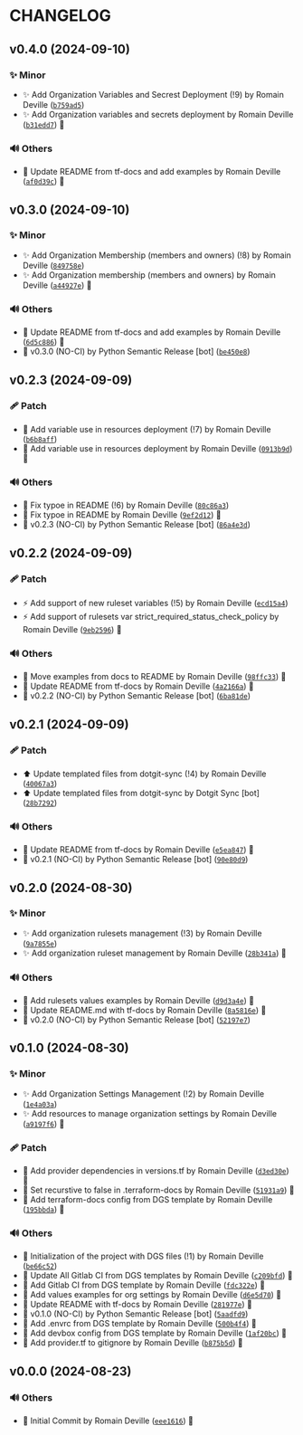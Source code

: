 <!-- markdownlint-disable-file -->
# CHANGELOG

## v0.4.0 (2024-09-10)

### ✨ Minor

  * ✨ Add Organization Variables and Secrest Deployment (!9) by Romain Deville ([`b759ad5`](https://framagit.org/rdeville-public/terraform/module-github-organization/-/commit/b759ad571524f34c08d4da1faf902510eda8bb25))
  * ✨ Add Organization variables and secrets deployment by Romain Deville ([`b31edd7`](https://framagit.org/rdeville-public/terraform/module-github-organization/-/commit/b31edd7e4bd1dfe55bf0460fe13e7f1cb17a7daf)) 🔏

### 🔊 Others

  * 📝 Update README from tf-docs and add examples by Romain Deville ([`af0d39c`](https://framagit.org/rdeville-public/terraform/module-github-organization/-/commit/af0d39ca54ed2c47e6fa5865fa7ed9120fdc78f8)) 🔏

## v0.3.0 (2024-09-10)

### ✨ Minor

  * ✨ Add Organization Membership (members and owners) (!8) by Romain Deville ([`849758e`](https://framagit.org/rdeville-public/terraform/module-github-organization/-/commit/849758eb6f568ff0e4a88ae980651bba4a45f04d))
  * ✨ Add Organization membership (members and owners) by Romain Deville ([`a44927e`](https://framagit.org/rdeville-public/terraform/module-github-organization/-/commit/a44927ee05ab0557ae270b9ab0523fb1aea00860)) 🔏

### 🔊 Others

  * 📝 Update README from tf-docs and add examples by Romain Deville ([`6d5c886`](https://framagit.org/rdeville-public/terraform/module-github-organization/-/commit/6d5c8869b75902c62c5dca9f425472c6a60bf8fe)) 🔏
  * 🔖 v0.3.0 (NO-CI) by Python Semantic Release [bot] ([`be450e8`](https://framagit.org/rdeville-public/terraform/module-github-organization/-/commit/be450e87171fc0850ed58c19b688835ad869b40c))

## v0.2.3 (2024-09-09)

### 🩹 Patch

  * 🐛 Add variable use in resources deployment (!7) by Romain Deville ([`b6b8aff`](https://framagit.org/rdeville-public/terraform/module-github-organization/-/commit/b6b8affcb5891dfc985ed41adbe809bc47c79fad))
  * 🐛 Add variable use in resources deployment by Romain Deville ([`0913b9d`](https://framagit.org/rdeville-public/terraform/module-github-organization/-/commit/0913b9d80abd9c0c4a583bec8739a24f4b87746b)) 🔏

### 🔊 Others

  * 📝 Fix typoe in README (!6) by Romain Deville ([`80c86a3`](https://framagit.org/rdeville-public/terraform/module-github-organization/-/commit/80c86a36c876deb572a13e2e19ef7744f294d428))
  * 📝 Fix typoe in README by Romain Deville ([`9ef2d12`](https://framagit.org/rdeville-public/terraform/module-github-organization/-/commit/9ef2d1244a0f5b804dc41a8e4b491d1540b2a403)) 🔏
  * 🔖 v0.2.3 (NO-CI) by Python Semantic Release [bot] ([`86a4e3d`](https://framagit.org/rdeville-public/terraform/module-github-organization/-/commit/86a4e3d80b0bba9339d2ee50a14f70cb4ca09be5))

## v0.2.2 (2024-09-09)

### 🩹 Patch

  * ⚡️ Add support of new ruleset variables (!5) by Romain Deville ([`ecd15a4`](https://framagit.org/rdeville-public/terraform/module-github-organization/-/commit/ecd15a4a96b138a86833b786bb4f63af79138c92))
  * ⚡️ Add support of rulesets var strict_required_status_check_policy by Romain Deville ([`9eb2596`](https://framagit.org/rdeville-public/terraform/module-github-organization/-/commit/9eb25960b94b79d78e7e6b59ae712daa2cc062e8)) 🔏

### 🔊 Others

  * 📝 Move examples from docs to README by Romain Deville ([`98ffc33`](https://framagit.org/rdeville-public/terraform/module-github-organization/-/commit/98ffc332ba5b5786295c9b9ea01f7ba6bc0b67e1)) 🔏
  * 📝 Update README from tf-docs by Romain Deville ([`4a2166a`](https://framagit.org/rdeville-public/terraform/module-github-organization/-/commit/4a2166af08111be430e8609a0c6a87d01b18fb3f)) 🔏
  * 🔖 v0.2.2 (NO-CI) by Python Semantic Release [bot] ([`6ba81de`](https://framagit.org/rdeville-public/terraform/module-github-organization/-/commit/6ba81deab21430c3eb66fb0508185863f0446b43))

## v0.2.1 (2024-09-09)

### 🩹 Patch

  * ⬆️ Update templated files from dotgit-sync (!4) by Romain Deville ([`40067a3`](https://framagit.org/rdeville-public/terraform/module-github-organization/-/commit/40067a39d2d9ab356484bd046dab719c143a8162))
  * ⬆️ Update templated files from dotgit-sync by Dotgit Sync [bot] ([`28b7292`](https://framagit.org/rdeville-public/terraform/module-github-organization/-/commit/28b729209479353814313d44db2a948ffd84e5c4))

### 🔊 Others

  * 📝 Update README from tf-docs by Romain Deville ([`e5ea847`](https://framagit.org/rdeville-public/terraform/module-github-organization/-/commit/e5ea8474c054c73e9f59e20b44ce7885ba71c368)) 🔏
  * 🔖 v0.2.1 (NO-CI) by Python Semantic Release [bot] ([`90e80d9`](https://framagit.org/rdeville-public/terraform/module-github-organization/-/commit/90e80d99a94bbacb850abb1a26a51871a952bea2))

## v0.2.0 (2024-08-30)

### ✨ Minor

  * ✨ Add organization rulesets management (!3) by Romain Deville ([`9a7855e`](https://framagit.org/rdeville-public/terraform/module-github-organization/-/commit/9a7855e59d1900db9b07773d410d054ce4476a6e))
  * ✨ Add organization ruleset management by Romain Deville ([`28b341a`](https://framagit.org/rdeville-public/terraform/module-github-organization/-/commit/28b341ae5bc36b3a78ecd09e70ec2f87d852088f)) 🔏

### 🔊 Others

  * 📝 Add rulesets values examples by Romain Deville ([`d9d3a4e`](https://framagit.org/rdeville-public/terraform/module-github-organization/-/commit/d9d3a4e35ec890ee6ff2b7a68b23ca36df72e5e6)) 🔏
  * 📝 Update README.md with tf-docs by Romain Deville ([`8a5816e`](https://framagit.org/rdeville-public/terraform/module-github-organization/-/commit/8a5816e25159690fb28c8344d3dfc4c5e46945e1)) 🔏
  * 🔖 v0.2.0 (NO-CI) by Python Semantic Release [bot] ([`52197e7`](https://framagit.org/rdeville-public/terraform/module-github-organization/-/commit/52197e796ce7d8523b8cf39436ca059e9df8d2b8))

## v0.1.0 (2024-08-30)

### ✨ Minor

  * ✨ Add Organization Settings Management (!2) by Romain Deville ([`1e4a03a`](https://framagit.org/rdeville-public/terraform/module-github-organization/-/commit/1e4a03abe79f562ff376db412858756e759f0530))
  * ✨ Add resources to manage organization settings by Romain Deville ([`a9197f6`](https://framagit.org/rdeville-public/terraform/module-github-organization/-/commit/a9197f6a5d7cb52cba44d0725ffef0813f8e6a1e)) 🔏

### 🩹 Patch

  * 📌 Add provider dependencies in versions.tf by Romain Deville ([`d3ed30e`](https://framagit.org/rdeville-public/terraform/module-github-organization/-/commit/d3ed30e56218e3b41689afd4d4e74dbfb44e8025)) 🔏
  * 🔧 Set recurstive to false in .terraform-docs by Romain Deville ([`51931a9`](https://framagit.org/rdeville-public/terraform/module-github-organization/-/commit/51931a94297dfb37c45870d1f1c25fdfb500102f)) 🔏
  * 🔧 Add terraform-docs config from DGS template by Romain Deville ([`195bbda`](https://framagit.org/rdeville-public/terraform/module-github-organization/-/commit/195bbdaecbbbad869e60229a0abc81fad8c2cebf)) 🔏

### 🔊 Others

  * 🎉 Initialization of the project with DGS files (!1) by Romain Deville ([`be66c52`](https://framagit.org/rdeville-public/terraform/module-github-organization/-/commit/be66c52e497a542eb9e886dea3618fbd61d502af))
  * 👷 Update All Gitlab CI from DGS templates by Romain Deville ([`c209bfd`](https://framagit.org/rdeville-public/terraform/module-github-organization/-/commit/c209bfdf46bca7145bc8f1c1a357123d593b47d5)) 🔏
  * 👷 Add Gitlab CI from DGS template by Romain Deville ([`fdc322e`](https://framagit.org/rdeville-public/terraform/module-github-organization/-/commit/fdc322e35961e01e3cfddcf6b79cdcd8dcb8085b)) 🔏
  * 📝 Add values examples for org settings by Romain Deville ([`d6e5d70`](https://framagit.org/rdeville-public/terraform/module-github-organization/-/commit/d6e5d705136199b79b470d5e3b3540f61b8a78a7)) 🔏
  * 📝 Update README with tf-docs by Romain Deville ([`281977e`](https://framagit.org/rdeville-public/terraform/module-github-organization/-/commit/281977e500ab5d3a14bd5f125f0fa0e35336550c)) 🔏
  * 🔖 v0.1.0 (NO-CI) by Python Semantic Release [bot] ([`5aadfd9`](https://framagit.org/rdeville-public/terraform/module-github-organization/-/commit/5aadfd9ef4d4ec5a1d2ce6321af42e5b40ac74c3))
  * 🔨 Add .envrc from DGS template by Romain Deville ([`500b4f4`](https://framagit.org/rdeville-public/terraform/module-github-organization/-/commit/500b4f41173fdb06c7b6a4934c3f523857ce79cd)) 🔏
  * 🔨 Add devbox config from DGS template by Romain Deville ([`1af20bc`](https://framagit.org/rdeville-public/terraform/module-github-organization/-/commit/1af20bc0c1ba1ec1120c00f2cbeac1aed634e997)) 🔏
  * 🙈 Add provider.tf to gitignore by Romain Deville ([`b875b5d`](https://framagit.org/rdeville-public/terraform/module-github-organization/-/commit/b875b5d01276b278292e1596ac4bfd7b17d909e7)) 🔏

## v0.0.0 (2024-08-23)

### 🔊 Others

  * 🎉 Initial Commit by Romain Deville ([`eee1616`](https://framagit.org/rdeville-public/terraform/module-github-organization/-/commit/eee16163f747a4006335b7d400272373727b6760)) 🔏
